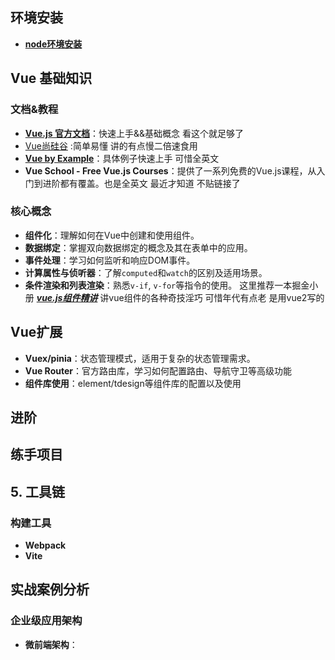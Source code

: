 
## 环境安装

- [**node环境安装**](https://juejin.cn/post/7009687795681722381?searchId=202508090035151F6C0C6A66C421512A80)

## Vue 基础知识

### 文档&教程

- [**Vue.js 官方文档**](https://cn.vuejs.org/guide/introduction.html)：快速上手&&基础概念 看这个就足够了
- [Vue尚硅谷](https://www.bilibili.com/video/BV1Za4y1r7KE/?spm_id_from=333.337.search-card.all.click) :简单易懂 讲的有点慢二倍速食用
- [**Vue by Example**](https://github.com/PacktPublishing/-Vue.js-3-By-Example?tab=readme-ov-file)：具体例子快速上手 可惜全英文
- **Vue School - Free Vue.js Courses**：提供了一系列免费的Vue.js课程，从入门到进阶都有覆盖。也是全英文 最近才知道 不贴链接了


### 核心概念

- **组件化**：理解如何在Vue中创建和使用组件。
- **数据绑定**：掌握双向数据绑定的概念及其在表单中的应用。
- **事件处理**：学习如何监听和响应DOM事件。
- **计算属性与侦听器**：了解`computed`和`watch`的区别及适用场景。
- **条件渲染和列表渲染**：熟悉`v-if`, `v-for`等指令的使用。
这里推荐一本掘金小册 [***vue.js组件精讲***](https://juejin.cn/book/6844733759942557704?enter_from=search_result&utm_source=search) 讲vue组件的各种奇技淫巧 可惜年代有点老 是用vue2写的


## Vue扩展

- **Vuex/pinia**：状态管理模式，适用于复杂的状态管理需求。
- **Vue Router**：官方路由库，学习如何配置路由、导航守卫等高级功能
- **组件库使用**：element/tdesign等组件库的配置以及使用 

## 进阶


## 练手项目


## 5. 工具链

### 构建工具

- **Webpack**
- **Vite**



## 实战案例分析



### 企业级应用架构

- **微前端架构**：